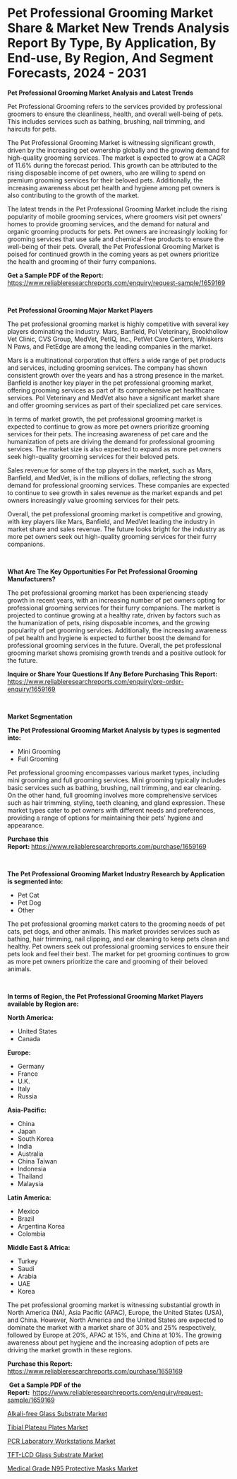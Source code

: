 <p><h1>Pet Professional Grooming Market Share & Market New Trends Analysis Report By Type, By Application, By End-use, By Region, And Segment Forecasts, 2024 - 2031</h1></p><p><strong>Pet Professional Grooming Market Analysis and Latest Trends</strong></p>
<p><p>Pet Professional Grooming refers to the services provided by professional groomers to ensure the cleanliness, health, and overall well-being of pets. This includes services such as bathing, brushing, nail trimming, and haircuts for pets.</p><p>The Pet Professional Grooming Market is witnessing significant growth, driven by the increasing pet ownership globally and the growing demand for high-quality grooming services. The market is expected to grow at a CAGR of 11.6% during the forecast period. This growth can be attributed to the rising disposable income of pet owners, who are willing to spend on premium grooming services for their beloved pets. Additionally, the increasing awareness about pet health and hygiene among pet owners is also contributing to the growth of the market.</p><p>The latest trends in the Pet Professional Grooming Market include the rising popularity of mobile grooming services, where groomers visit pet owners' homes to provide grooming services, and the demand for natural and organic grooming products for pets. Pet owners are increasingly looking for grooming services that use safe and chemical-free products to ensure the well-being of their pets. Overall, the Pet Professional Grooming Market is poised for continued growth in the coming years as pet owners prioritize the health and grooming of their furry companions.</p></p>
<p><strong>Get a Sample PDF of the Report:&nbsp;</strong> <a href="https://www.reliableresearchreports.com/enquiry/request-sample/1659169">https://www.reliableresearchreports.com/enquiry/request-sample/1659169</a></p>
<p>&nbsp;</p>
<p><strong>Pet Professional Grooming Major Market Players</strong></p>
<p><p>The pet professional grooming market is highly competitive with several key players dominating the industry. Mars, Banfield, Pol Veterinary, Brookhollow Vet Clinic, CVS Group, MedVet, PetIQ, Inc., PetVet Care Centers, Whiskers N Paws, and PetEdge are among the leading companies in the market.</p><p>Mars is a multinational corporation that offers a wide range of pet products and services, including grooming services. The company has shown consistent growth over the years and has a strong presence in the market. Banfield is another key player in the pet professional grooming market, offering grooming services as part of its comprehensive pet healthcare services. Pol Veterinary and MedVet also have a significant market share and offer grooming services as part of their specialized pet care services.</p><p>In terms of market growth, the pet professional grooming market is expected to continue to grow as more pet owners prioritize grooming services for their pets. The increasing awareness of pet care and the humanization of pets are driving the demand for professional grooming services. The market size is also expected to expand as more pet owners seek high-quality grooming services for their beloved pets.</p><p>Sales revenue for some of the top players in the market, such as Mars, Banfield, and MedVet, is in the millions of dollars, reflecting the strong demand for professional grooming services. These companies are expected to continue to see growth in sales revenue as the market expands and pet owners increasingly value grooming services for their pets.</p><p>Overall, the pet professional grooming market is competitive and growing, with key players like Mars, Banfield, and MedVet leading the industry in market share and sales revenue. The future looks bright for the industry as more pet owners seek out high-quality grooming services for their furry companions.</p></p>
<p>&nbsp;</p>
<p><strong>What Are The Key Opportunities For Pet Professional Grooming Manufacturers?</strong></p>
<p><p>The pet professional grooming market has been experiencing steady growth in recent years, with an increasing number of pet owners opting for professional grooming services for their furry companions. The market is projected to continue growing at a healthy rate, driven by factors such as the humanization of pets, rising disposable incomes, and the growing popularity of pet grooming services. Additionally, the increasing awareness of pet health and hygiene is expected to further boost the demand for professional grooming services in the future. Overall, the pet professional grooming market shows promising growth trends and a positive outlook for the future.</p></p>
<p><strong>Inquire or Share Your Questions If Any Before Purchasing This Report:</strong> <a href="https://www.reliableresearchreports.com/enquiry/pre-order-enquiry/1659169">https://www.reliableresearchreports.com/enquiry/pre-order-enquiry/1659169</a></p>
<p>&nbsp;</p>
<p><strong>Market Segmentation</strong></p>
<p><strong>The Pet Professional Grooming Market Analysis by types is segmented into:</strong></p>
<p><ul><li>Mini Grooming</li><li>Full Grooming</li></ul></p>
<p><p>Pet professional grooming encompasses various market types, including mini grooming and full grooming services. Mini grooming typically includes basic services such as bathing, brushing, nail trimming, and ear cleaning. On the other hand, full grooming involves more comprehensive services such as hair trimming, styling, teeth cleaning, and gland expression. These market types cater to pet owners with different needs and preferences, providing a range of options for maintaining their pets' hygiene and appearance.</p></p>
<p><strong>Purchase this Report:&nbsp;</strong><a href="https://www.reliableresearchreports.com/purchase/1659169">https://www.reliableresearchreports.com/purchase/1659169</a></p>
<p>&nbsp;</p>
<p><strong>The Pet Professional Grooming Market Industry Research by Application is segmented into:</strong></p>
<p><ul><li>Pet Cat</li><li>Pet Dog</li><li>Other</li></ul></p>
<p><p>The pet professional grooming market caters to the grooming needs of pet cats, pet dogs, and other animals. This market provides services such as bathing, hair trimming, nail clipping, and ear cleaning to keep pets clean and healthy. Pet owners seek out professional grooming services to ensure their pets look and feel their best. The market for pet grooming continues to grow as more pet owners prioritize the care and grooming of their beloved animals.</p></p>
<p>&nbsp;</p>
<p><strong>In terms of Region, the Pet Professional Grooming Market Players available by Region are:</strong></p>
<p>
    <p> <strong> North America: </strong>
        <ul>
            <li>United States</li>
            <li>Canada</li>
        </ul>
        </p> 
    <p> <strong> Europe: </strong>
        <ul>
            <li>Germany</li>
            <li>France</li>
            <li>U.K.</li>
            <li>Italy</li>
            <li>Russia</li>
        </ul>
        </p> 
    <p> <strong> Asia-Pacific: </strong>
        <ul>
            <li>China</li>
            <li>Japan</li>
            <li>South Korea</li>
            <li>India</li>
            <li>Australia</li>
            <li>China Taiwan</li>
            <li>Indonesia</li>
            <li>Thailand</li>
            <li>Malaysia</li>
        </ul>
        </p> 
    <p> <strong> Latin America: </strong>
        <ul>
            <li>Mexico</li>
            <li>Brazil</li>
            <li>Argentina Korea</li>
            <li>Colombia</li>
        </ul>
        </p> 
    <p> <strong> Middle East & Africa: </strong>
        <ul>
            <li>Turkey</li>
            <li>Saudi</li>
            <li>Arabia</li>
            <li>UAE</li>
            <li>Korea</li>
        </ul>
    </p>
    </p>
<p><p>The pet professional grooming market is witnessing substantial growth in North America (NA), Asia Pacific (APAC), Europe, the United States (USA), and China. However, North America and the United States are expected to dominate the market with a market share of 30% and 25% respectively, followed by Europe at 20%, APAC at 15%, and China at 10%. The growing awareness about pet hygiene and the increasing adoption of pets are driving the market growth in these regions.</p></p>
<p><strong>Purchase this Report: </strong><a href="https://www.reliableresearchreports.com/purchase/1659169">https://www.reliableresearchreports.com/purchase/1659169</a></p>
<p>&nbsp;<strong>Get a Sample PDF of the Report:&nbsp;&nbsp;</strong><a href="https://www.reliableresearchreports.com/enquiry/request-sample/1659169">https://www.reliableresearchreports.com/enquiry/request-sample/1659169</a></p>
<p><strong></strong></p>
<p><p><a href="https://github.com/Whitneyboyettebo9kiw7yr13/Market-Research-Report-List-1/blob/main/alkali-free-glass-substrate-market.md">Alkali-free Glass Substrate Market</a></p><p><a href="https://medium.com/@beverlyfields2012/tibial-plateau-plates-market-size-market-outlook-and-market-forecast-2024-to-2031-b19b75d06cd6">Tibial Plateau Plates Market</a></p><p><a href="https://medium.com/@beverlyfields2012/pcr-laboratory-workstations-market-report-reveals-the-latest-trends-and-growth-opportunities-of-c0de50715418">PCR Laboratory Workstations Market</a></p><p><a href="https://github.com/sonuprakash1/Market-Research-Report-List-1/blob/main/tft-lcd-glass-substrate-market.md">TFT-LCD Glass Substrate Market</a></p><p><a href="https://medium.com/@tammyjones1939/medical-grade-n95-protective-masks-nbsp-market-focuses-on-market-share-size-and-projected-forecast-871d140c6091">Medical Grade N95 Protective Masks Market</a></p></p>